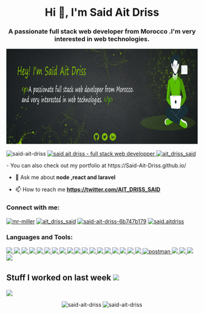 <h1 align="center">Hi 👋, I'm Said Ait Driss</h1>
<h3 align="center">A passionate full stack web developer from Morocco .I'm very interested in web technologies.</h3>
<div align="center">
<img width="100%" height = "250px" src="https://raw.githubusercontent.com/Said-Ait-Driss/Said-Ait-Driss/main/said%20ait%20driss%202.jpg" alt="cover" />
</div>
<p align="left"> 
   <img src="https://komarev.com/ghpvc/?username=said-ait-driss&label=Profile%20views&color=0e75b6&style=flat" alt="said-ait-driss" />
   
   <a href="https://">
      <img src="https://img.shields.io/badge/said_ait_driss-full_stack_web_developper-2ea44f" alt="said ait driss - full stack web developper">
   </a>
   <a href="https://twitter.com/ait_driss_said" target="blank">
      <img src="https://img.shields.io/twitter/follow/ait_driss_said?logo=twitter&style=for-the-badge" alt="ait_driss_said" />
   </a> 
</p>

<p align="left">
- You can also check out my portfolio at https://Said-Ait-Driss.github.io/

- 💬 Ask me about **node ,react and laravel**

- 📫 How to reach me **https://twitter.com/AIT_DRISS_SAID**
</p>
<h3 align="left">Connect with me:</h3>
<p align="left">
<a href="https://codepen.io/mr-miller" target="blank"><img align="center" src="https://raw.githubusercontent.com/rahuldkjain/github-profile-readme-generator/master/src/images/icons/Social/codepen.svg" alt="mr-miller" height="30" width="40" /></a>
<a href="https://twitter.com/ait_driss_said" target="blank"><img align="center" src="https://raw.githubusercontent.com/rahuldkjain/github-profile-readme-generator/master/src/images/icons/Social/twitter.svg" alt="ait_driss_said" height="30" width="40" /></a>
<a href="https://linkedin.com/in/said-ait-driss-6b747b179" target="blank"><img align="center" src="https://raw.githubusercontent.com/rahuldkjain/github-profile-readme-generator/master/src/images/icons/Social/linked-in-alt.svg" alt="said-ait-driss-6b747b179" height="30" width="40" /></a>
<a href="https://fb.com/said.aitdriss" target="blank"><img align="center" src="https://raw.githubusercontent.com/rahuldkjain/github-profile-readme-generator/master/src/images/icons/Social/facebook.svg" alt="said.aitdriss" height="30" width="40" /></a>
</p>

<h3 align="left">Languages and Tools:</h3>

<p> 
   <a href="https://www.w3.org/html/" target="_blank" rel="noreferrer"> 
      <img src="https://img.shields.io/badge/HTML5-ececec.svg?logo=html5&style=flat" />
   </a>
   <a href="https://www.w3schools.com/css/" target="_blank" rel="noreferrer"> 
      <img src="https://img.shields.io/badge/CSS3-2572b6.svg?logo=css3&style=flat" />
   </a>
   <a href="https://developer.mozilla.org/en-US/docs/Web/JavaScript" target="_blank" rel="noreferrer"> 
      <img src="https://img.shields.io/badge/JavaScript-000.svg?logo=javascript&style=flat" />
   </a>
   <a href="https://www.w3schools.com/cs/" target="_blank" rel="noreferrer"> 
      <img src="https://img.shields.io/badge/C Sharp-239120.svg?logo=c-sharp&style=flat" />
   </a>
     <a href="https://www.php.net" target="_blank" rel="noreferrer"> 
        <img src="https://img.shields.io/badge/PHP-f2f2f2.svg?logo=php&style=flat" />
   </a>
 
  <a href="https://getbootstrap.com" target="_blank" rel="noreferrer"> 
     <img src="https://img.shields.io/badge/Bootstrap-f7f5fb.svg?logo=bootstrap&style=flat" />
   </a>
   <a href="https://nextjs.org/" target="_blank" rel="noreferrer"> 
      <img src="https://img.shields.io/badge/Next.js-000.svg?logo=next.js&style=flat" />
   </a> 
   <a href="https://reactjs.org/" target="_blank" rel="noreferrer"> 
      <img src="https://img.shields.io/badge/React-20232a.svg?logo=react&style=flat" />
   </a>
   <a href="https://sass-lang.com" target="_blank" rel="noreferrer"> 
      <img src="https://img.shields.io/badge/Sass-f8f9fa.svg?logo=sass&style=flat" />
   </a>
   <a href="https://vuejs.org/" target="_blank" rel="noreferrer"> 
      <img src="https://img.shields.io/badge/Vue.js-32475b.svg?logo=vue.js&style=flat" />
   </a>

  <a href="https://expressjs.com" target="_blank" rel="noreferrer"> 
     <img src="https://img.shields.io/badge/Express-000.svg?logo=express&style=flat" />
   </a>
   <a href="https://laravel.com/" target="_blank" rel="noreferrer"> 
      <img src="https://img.shields.io/badge/Laravel-fff.svg?logo=laravel&style=flat" />
   </a>
  <a href="https://nodejs.org" target="_blank" rel="noreferrer"> 
     <img src="https://img.shields.io/badge/Node.js-323232.svg?logo=node.js&style=flat" />
  </a>
  <a href="https://www.mongodb.com/" target="_blank" rel="noreferrer"> 
     <img src="https://img.shields.io/badge/MongoDB-fff.svg?logo=mongodb&style=flat" />
  </a>
  <a href="https://www.mysql.com/" target="_blank" rel="noreferrer"> 
    <img src="https://img.shields.io/badge/MySQL-f29111.svg?logo=mysql&style=flat" />
  </a>
  <a href="https://www.postgresql.org" target="_blank" rel="noreferrer"> 
      <img src="https://img.shields.io/badge/PostgreSQL-fff.svg?logo=postgresql&style=flat" />
  </a>
  <a href="https://www.sqlite.org/" target="_blank" rel="noreferrer"> 
     <img src="https://img.shields.io/badge/SQLite-003b57.svg?logo=sqlite&style=flat" />
  </a>

  <a href="https://git-scm.com/" target="_blank" rel="noreferrer"> 
   <img src="https://img.shields.io/badge/Git-f0efe7.svg?logo=git&style=flat" />
  </a>
  <a href="https://postman.com" target="_blank" rel="noreferrer"> 
     <img src="https://www.vectorlogo.zone/logos/getpostman/getpostman-icon.svg" alt="postman" width="30" height="30"/> 
  </a>
  <a href="https://redux.js.org" target="_blank" rel="noreferrer"> 
     <img src="https://img.shields.io/badge/Redux-764abc.svg?logo=redux&style=flat" />
  </a>
  <a href="https://www.chartjs.org" target="_blank" rel="noreferrer"> 
     <img src="https://img.shields.io/badge/Chart.js-fff.svg?logo=chart.js&style=flat" />
  </a> 

  <a href="https://www.adobe.com/in/products/illustrator.html" target="_blank" rel="noreferrer"> 
     <img src="https://img.shields.io/badge/Adobe Illustrator-310000.svg?logo=adobe-illustrator&style=flat" />
  </a>
  <a href="https://www.photoshop.com/en" target="_blank" rel="noreferrer"> 
     <img src="https://img.shields.io/badge/Adobe Photoshop-001d34.svg?logo=adobe-photoshop&style=flat" />
  </a>
</p>
<h2> Stuff I worked on last week  
   <img src = "https://media1.giphy.com/media/JZ40cnfnN11KycrvMF/giphy.gif?cid=ecf05e47a0n3gi1bfqntqmob8g9aid1oyj2wr3ds3mg700bl&rid=giphy.gif" width = 40px> </h2>
<a href="https://github.com/anuraghazra/github-readme-stats">
   <img align="center" src="https://github-readme-stats.vercel.app/api/wakatime?username=@d0a38081-da01-408e-bfaf-fed49b28b72b&compact=True"/>
</a>
<p align="center">
   <img src="https://github-readme-stats.vercel.app/api?username=said-ait-driss&show_icons=true&locale=en" alt="said-ait-driss" />
   <img src="https://github-readme-streak-stats.herokuapp.com/?user=said-ait-driss&" alt="said-ait-driss" />
</p>


